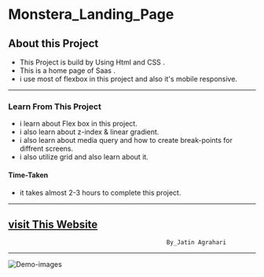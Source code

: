 
# Monstera_Landing_Page


## About this Project
- This Project is build by Using Html and CSS .                
- This is a home page of Saas .
- i use most of flexbox in this project and also it's  mobile responsive.  

---

### Learn From This Project
- i learn about Flex box in this project.
- i  also learn about z-index & linear gradient.
- i also learn about media query and how to create break-points for diffrent screens.
- i also utilize grid and also learn about it.

#### Time-Taken
- it takes almost 2-3 hours to complete this project.
---
[visit This Website](https://monstera-landing.netlify.app/)
---

                                                 By_Jatin Agrahari

---

![Demo-images](https://github.com/jatin2311/monsterra-landing-page/blob/main/Demo/ss-01.png)
